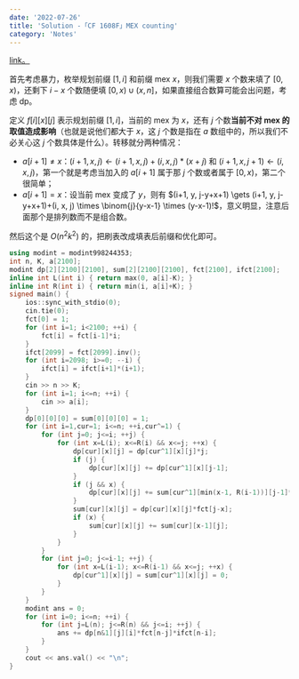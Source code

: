 ```yaml
---
date: '2022-07-26'
title: 'Solution -「CF 1608F」MEX counting'
category: 'Notes'
---
```


[link。](https://codeforces.com/problemset/problem/1608/F)

首先考虑暴力，枚举规划前缀 $[1, i]$ 和前缀 mex $x$，则我们需要 $x$ 个数来填了 $[0, x)$，还剩下 $i-x$ 个数随便填 $[0, x) \cup (x, n]$，如果直接组合数算可能会出问题，考虑 dp。

定义 $f[i][x][j]$ 表示规划前缀 $[1, i]$，当前的 mex 为 $x$，还有 $j$ 个数**当前不对 mex 的取值造成影响**（也就是说他们都大于 $x$，这 $j$ 个数是指在 $a$ 数组中的，所以我们不必关心这 $j$ 个数具体是什么）。转移就分两种情况：

- $a[i+1] \neq x$：$(i+1, x, j) \gets (i+1, x, j)+(i, x, j)*(x+j)$ 和 $(i+1, x, j+1) \gets (i, x, j)$，第一个就是考虑当加入的 $a[i+1]$ 属于那 $j$ 个数或者属于 $[0, x)$，第二个很简单；
- $a[i+1] = x$：设当前 mex 变成了 $y$，则有 $(i+1, y, j-y+x+1) \gets (i+1, y, j-y+x+1)+(i, x, j) \times \binom{j}{y-x-1} \times (y-x-1)!$，意义明显，注意后面那个是排列数而不是组合数。

然后这个是 $O(n^2k^2)$ 的，把刷表改成填表后前缀和优化即可。

```cpp
using modint = modint998244353;
int n, K, a[2100];
modint dp[2][2100][2100], sum[2][2100][2100], fct[2100], ifct[2100];
inline int L(int i) { return max(0, a[i]-K); }
inline int R(int i) { return min(i, a[i]+K); }
signed main() {
    ios::sync_with_stdio(0);
    cin.tie(0);
    fct[0] = 1;
    for (int i=1; i<2100; ++i) {
        fct[i] = fct[i-1]*i;
    }
    ifct[2099] = fct[2099].inv();
    for (int i=2098; i>=0; --i) {
        ifct[i] = ifct[i+1]*(i+1);
    }
    cin >> n >> K;
    for (int i=1; i<=n; ++i) {
        cin >> a[i];
    }
    dp[0][0][0] = sum[0][0][0] = 1;
    for (int i=1,cur=1; i<=n; ++i,cur^=1) {
        for (int j=0; j<=i; ++j) {
            for (int x=L(i); x<=R(i) && x<=j; ++x) {
                dp[cur][x][j] = dp[cur^1][x][j]*j;
                if (j) {
                    dp[cur][x][j] += dp[cur^1][x][j-1];
                }
                if (j && x) {
                    dp[cur][x][j] += sum[cur^1][min(x-1, R(i-1))][j-1]*ifct[j-x];
                }
                sum[cur][x][j] = dp[cur][x][j]*fct[j-x];
                if (x) {
                    sum[cur][x][j] += sum[cur][x-1][j];
                }
            }
        }
        for (int j=0; j<=i-1; ++j) {
            for (int x=L(i-1); x<=R(i-1) && x<=j; ++x) {
                dp[cur^1][x][j] = sum[cur^1][x][j] = 0;
            }
        }
    }
    modint ans = 0;
    for (int i=0; i<=n; ++i) {
        for (int j=L(n); j<=R(n) && j<=i; ++j) {
            ans += dp[n&1][j][i]*fct[n-j]*ifct[n-i];
        }
    }
    cout << ans.val() << "\n";
}
```